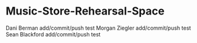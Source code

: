# Music-Store-Rehearsal-Space
Dani Berman add/commit/push test
Morgan Ziegler add/commit/push test
Sean Blackford add/commit/push test
